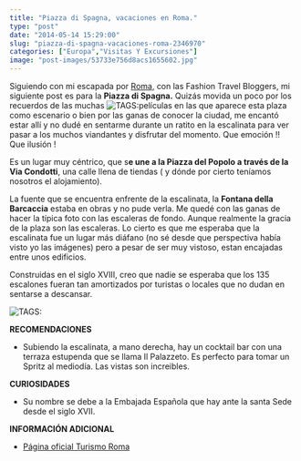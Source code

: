 ```yaml
---
title: "Piazza di Spagna, vacaciones en Roma."
type: "post"
date: "2014-05-14 15:29:00"
slug: "piazza-di-spagna-vacaciones-roma-2346970"
categories: ["Europa","Visitas Y Excursiones"]
image: "post-images/53733e756d8acs1655602.jpg"
---
```


 Siguiendo con mi escapada por [Roma,](http://www.missviajes.com/roma-escapada-fecha-regreso-2339722) con las Fashion Travel Bloggers, mi siguiente post es para la **Piazza di Spagna.** Quizás movida un poco por los recuerdos de las muchas ![ TAGS:](post-images/53733e756d8acs1655602.jpg "by missviajes")películas en las que aparece esta plaza como escenario o bien por las ganas de conocer la ciudad, me encantó estar allí y no dudé en sentarme durante un ratito en la escalinata para ver pasar a los muchos viandantes y disfrutar del momento. Que emoción !! Que ilusión !

 Es un lugar muy céntrico, que s**e une a la Piazza del Popolo a través de la Via Condotti**, una calle llena de tiendas ( y dónde por cierto teníamos nosotros el alojamiento).

 La fuente que se encuentra enfrente de la escalinata, la **Fontana della Barcaccia** estaba en obras y no pude verla. Me quedé con las ganas de hacer la típica foto con las escaleras de fondo. Aunque realmente la gracia de la plaza son las escaleras. Lo cierto es que me esperaba que la escalinata fue un lugar más diáfano (no sé desde que perspectiva había visto yo las imágenes) pero a pesar de ser muy vistoso, estan encajadas entre unos edificios.

 Construidas en el siglo XVIII, creo que nadie se esperaba que los 135 escalones fueran tan amortizados por turistas o locales que no dudan en sentarse a descansar.

 ![ TAGS:](post-images/5373408a2ce08s588782.jpg)

 **RECOMENDACIONES**

- Subiendo la escalinata, a mano derecha, hay un cocktail bar con una terraza estupenda que se llama Il Palazzeto. Es perfecto para tomar un Spritz al mediodía. Las vistas son increibles.

 **CURIOSIDADES**

- Su nombre se debe a la Embajada Española que hay ante la santa Sede desde el siglo XVII.

 **INFORMACIÓN ADICIONAL**

- [Página oficial Turismo Roma](http://www.turismoroma.it/)